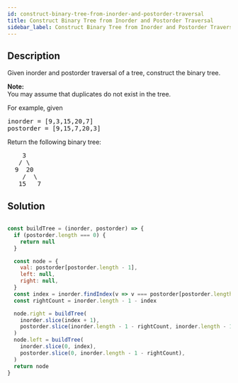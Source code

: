 ```yaml
---
id: construct-binary-tree-from-inorder-and-postorder-traversal
title: Construct Binary Tree from Inorder and Postorder Traversal
sidebar_label: Construct Binary Tree from Inorder and Postorder Traversal
---
```

## Description
<div class="description">
<p>Given inorder and postorder traversal of a tree, construct the binary tree.</p>

<p><strong>Note:</strong><br />
You may assume that duplicates do not exist in the tree.</p>

<p>For example, given</p>

<pre>
inorder =&nbsp;[9,3,15,20,7]
postorder = [9,15,7,20,3]</pre>

<p>Return the following binary tree:</p>

<pre>
    3
   / \
  9  20
    /  \
   15   7
</pre>

</div>

## Solution
```javascript

const buildTree = (inorder, postorder) => {
  if (postorder.length === 0) {
    return null
  }

  const node = {
    val: postorder[postorder.length - 1],
    left: null,
    right: null,
  }
  const index = inorder.findIndex(v => v === postorder[postorder.length - 1])
  const rightCount = inorder.length - 1 - index

  node.right = buildTree(
    inorder.slice(index + 1),
    postorder.slice(inorder.length - 1 - rightCount, inorder.length - 1),
  )
  node.left = buildTree(
    inorder.slice(0, index),
    postorder.slice(0, inorder.length - 1 - rightCount),
  )
  return node
}

```